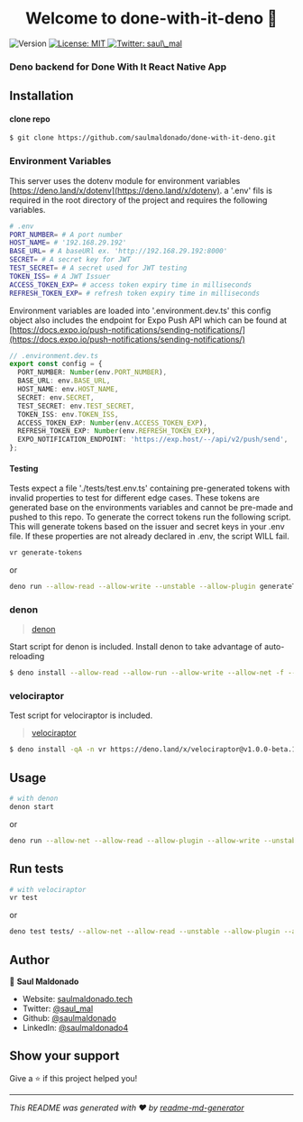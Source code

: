 <h1 align="center">Welcome to done-with-it-deno 🦕</h1>
<p>
  <img alt="Version" src="https://img.shields.io/badge/version-1-blue.svg?cacheSeconds=2592000" />
  <a href="#" target="_blank">
    <img alt="License: MIT" src="https://img.shields.io/badge/License-MIT-yellow.svg" />
  </a>
  <a href="https://twitter.com/saul_mal" target="_blank">
    <img alt="Twitter: saul\_mal" src="https://img.shields.io/twitter/follow/saul_mal.svg?style=social" />
  </a>
</p>

### Deno backend for Done With It React Native App

## Installation

#### clone repo

```sh
$ git clone https://github.com/saulmaldonado/done-with-it-deno.git
```

### Environment Variables

This server uses the dotenv module for environment variables [https://deno.land/x/dotenv](https://deno.land/x/dotenv). a '.env' fils is required in the root directory of the project and requires the following variables.

```bash
# .env
PORT_NUMBER= # A port number
HOST_NAME= # '192.168.29.192'
BASE_URL= # A baseURl ex. 'http://192.168.29.192:8000'
SECRET= # A secret key for JWT
TEST_SECRET= # A secret used for JWT testing
TOKEN_ISS= # A JWT Issuer
ACCESS_TOKEN_EXP= # access token expiry time in milliseconds
REFRESH_TOKEN_EXP= # refresh token expiry time in milliseconds
```

Environment variables are loaded into '.environment.dev.ts' this config object also includes the endpoint for Expo Push API which can be found at [https://docs.expo.io/push-notifications/sending-notifications/](https://docs.expo.io/push-notifications/sending-notifications/)

```ts
// .environment.dev.ts
export const config = {
  PORT_NUMBER: Number(env.PORT_NUMBER),
  BASE_URL: env.BASE_URL,
  HOST_NAME: env.HOST_NAME,
  SECRET: env.SECRET,
  TEST_SECRET: env.TEST_SECRET,
  TOKEN_ISS: env.TOKEN_ISS,
  ACCESS_TOKEN_EXP: Number(env.ACCESS_TOKEN_EXP),
  REFRESH_TOKEN_EXP: Number(env.REFRESH_TOKEN_EXP),
  EXPO_NOTIFICATION_ENDPOINT: 'https://exp.host/--/api/v2/push/send',
};
```

#### Testing

Tests expect a file './tests/test.env.ts' containing pre-generated tokens with invalid properties to test for different edge cases. These tokens are generated base on the environments variables and cannot be pre-made and pushed to this repo. To generate the correct tokens run the following script. This will generate tokens based on the issuer and secret keys in your .env file. If these properties are not already declared in .env, the script WILL fail.

```bash
vr generate-tokens
```

or

```bash
deno run --allow-read --allow-write --unstable --allow-plugin generateTestTokens.ts
```

### denon

> [denon](https://github.com/denosaurs/denon)

Start script for denon is included. Install denon to take advantage of auto-reloading

```sh
$ deno install --allow-read --allow-run --allow-write --allow-net -f --unstable https://deno.land/x/denon@v2.2.0/denon.ts

```

### velociraptor

Test script for velociraptor is included.

> [velociraptor](https://github.com/umbopepato/velociraptor)

```sh
$ deno install -qA -n vr https://deno.land/x/velociraptor@v1.0.0-beta.11/cli.ts

```

## Usage

```sh
# with denon
denon start
```

or

```sh
deno run --allow-net --allow-read --allow-plugin --allow-write --unstable index.ts
```

## Run tests

```sh
# with velociraptor
vr test
```

or

```sh
deno test tests/ --allow-net --allow-read --unstable --allow-plugin --allow-write
```

## Author

👤 **Saul Maldonado**

- Website: [saulmaldonado.tech](https://saulmaldonado.tech)
- Twitter: [@saul_mal](https://twitter.com/saul_mal)
- Github: [@saulmaldonado](https://github.com/saulmaldonado)
- LinkedIn: [@saulmaldonado4](https://linkedin.com/in/saulmaldonado4)

## Show your support

Give a ⭐️ if this project helped you!

---

_This README was generated with ❤️ by [readme-md-generator](https://github.com/kefranabg/readme-md-generator)_
